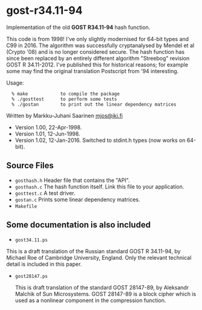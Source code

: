 # gost-r34.11-94
Implementation of the old **GOST R34.11-94** hash function. 

This code is from 1998! 
I've only slightly modernised for 64-bit types and C99 in 2016.
The algorithm was successfully cryptanalysed by Mendel et al (Crypto '08)
and is no longer considered secure.
The hash function has since been replaced by an entirely different algorithm
"Streebog" revision GOST R 34.11-2012. I've published this for historical
reasons; for example some may find the original translation Postscript from '94
interesting.

Usage:
```
  % make            to compile the package
  % ./gosttest      to perform some tests
  % ./gostan        to print out the linear dependency matrices
```

Written by Markku-Juhani Saarinen <mjos@iki.fi>

* Version 1.00, 22-Apr-1998.
* Version 1.01, 12-Jun-1998.
* Version 1.02, 12-Jan-2016. Switched to stdint.h types (now works on 64-bit).
 
## Source Files

* `gosthash.h`    Header file that contains the "API".
* `gosthash.c`    The hash function itself. Link this file to your application.
* `gosttest.c`    A test driver.
* `gostan.c`      Prints some linear dependency matrices.
* `Makefile`


## Some documentation is also included

* `gost34.11.ps`

 This is a draft translation of the Russian standard GOST R 34.11-94, 
 by Michael Roe of Cambridge University, England. Only the relevant 
 technical detail is included in this paper.


* `gost28147.ps`

  This is draft translation of the standard GOST 28147-89, by 
  Aleksandr Malchik of Sun Microsystems. GOST 28147-89 is a block cipher
  which is used as a nonlinear component in the compression function.
   
 
